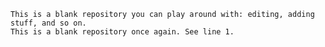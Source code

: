     This is a blank repository you can play around with: editing, adding stuff, and so on.
    This is a blank repository once again. See line 1.
